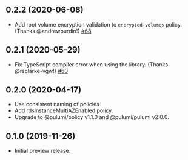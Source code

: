 ## 0.2.2 (2020-06-08)

- Add root volume encryption validation to `encrypted-volumes` policy. (Thanks @andrewpurdin!)
  [#68](https://github.com/pulumi/pulumi-policy-aws/pull/68)

## 0.2.1 (2020-05-29)

- Fix TypeScript compiler error when using the library. (Thanks @rsclarke-vgw!)
  [#60](https://github.com/pulumi/pulumi-policy-aws/pull/60)

## 0.2.0 (2020-04-17)

- Use consistent naming of policies.
- Add rdsInstanceMultiAZEnabled policy.
- Upgrade to @pulumi/policy v1.1.0 and @pulumi/pulumi v2.0.0.

## 0.1.0 (2019-11-26)

- Initial preview release.
